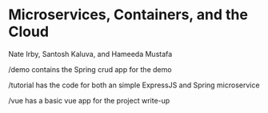 # Microservices, Containers, and the Cloud
Nate Irby, Santosh Kaluva, and Hameeda Mustafa

/demo contains the Spring crud app for the demo

/tutorial has the code for both an simple ExpressJS and Spring microservice

/vue has a basic vue app for the project write-up
